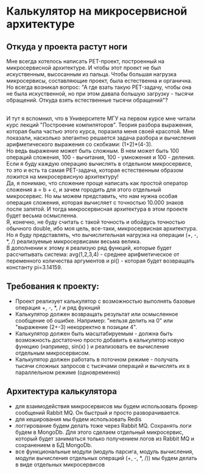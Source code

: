 # Калькулятор на микросервисной архитектуре
## Откуда у проекта растут ноги
Мне всегда хотелось написать PET-проект, построенный на микросервисной архитектуре. И чтобы этот проект не был искуственным, высосанным из пальца. 
Чтобы большая нагрузка микросервисы, составляющие проект, была естественна и органична. Но всегда возникал вопрос: "А где взать такую PET-задачу, 
чтобы она не была искуственной, но при этом давала большую загрузку - тысячи обращений. Откуда взять естественные тысячи обращений"?

<br>И тут я вспомнил, что в Университете МГУ на первом курсе мне читали курс лекций "Построение компиляторов". Теория разбора выражения, 
которая была частью этого курса, поразила меня своей красотой. Мне показали, насколько элегантно решается задача разбора и вычисления 
арифметического выражения со скобками: (1+2)*(4-3).
<br>Но ведь выражение может быть сложным. В нем может быть 100 операций сложения, 100 - вычитания, 100 - умножения и 100 - деления.
Если я буду каждую операцию вычислять в отдельном микросервисе, то это и есть та самая PET-задача, которая естественным образом ложится на микросервисную архитектуру!
<br>Да, я понимаю, что сложение проще написать как простой оператор сложения a = b + c, и зачем городить для этого отдельный микросервис. Но мы можем представить, 
что нам нужна особая операция сложения, которая вычисляет с точностью 10.000 знаков после запятой. И тогда микросервисная архитектура в этом проекте будет весьма осмысленна.
<br>Я, конечно, не буду считать с такой точность и обойдусь точностью обычного double, ибо моя цель, все-таки, микросервисная архитектура. Но я буду представлять, что вычислительная 
нагрузка на операции (+, -, *, /) реализуемые микросервисами весьма велика.
<br>В дополнении к этому я реализую ряд функций, которые будет рассчитывать система: avg(1,2,3,4) - среднее арифметическое от переменного количества аргументов и pi() - которая будет возвращать константу pi=3.14159.

## Требования к проекту:
* Проект реализует калькулятор с возможностью выполнять базовые операция +, -, *, / и ряд фукнций
* Калькулятор должен возвращать результат или осмысленное сообщение об ошибке. Например: "нельзя делить на 0" или "выражение (2+-3) некорректно в позиции 4".
* Калькулятор должен быть масштабируемым - должна быть возможность достаточно просто добавить в калькулятор новую функцию (например, sin(x) ) и реализовать
ее вычисление отдельным микросервисом.
* Калькулятор должен работать в поточном режиме - получать тысячи сложных запросов с тысячами операций и вычислять их в параллельном режиме (одновременно)

## Архитектура калькулятора
* для взаимодействия микросервисов мы будем использовать брокер сообщений Rabbit MQ. Он быстрый и просто разворачивается. 
* для кеширования мы будем использовать Redis
* логгирование будем делать тоже через Rabbit MQ. Сохранять логи будем в MongoDb. Для этого сделаем отдельный микросервис, который будет заниматься только
  получением логов из Rabbit MQ и сохранением в БД MongoDb.
* все функциональные модули (модуль парсига, модуль вычисления, модули вычисления отдельных операций (+, -, *, /)) мы будем делать в виде отдельных микросервисов





